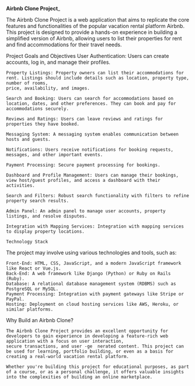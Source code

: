 ____________________Airbnb Clone Project_____________________

 The Airbnb Clone Project is a web application that aims to replicate the core features and functionalities of the popular vacation rental platform Airbnb.
  This project is designed to provide a hands-on experience in building a simplified version of Airbnb,
   allowing users to list their properties for rent and find accommodations for their travel needs.




Project Goals and Objectives
    User Authentication: Users can create accounts, log in, and manage their profiles.

    Property Listings: Property owners can list their accommodations for rent. Listings should include details such as location, property type, number of rooms,
    price, availability, and images.

    Search and Booking: Users can search for accommodations based on location, dates, and other preferences. They can book and pay for accommodations securely.

    Reviews and Ratings: Users can leave reviews and ratings for properties they have booked.

    Messaging System: A messaging system enables communication between hosts and guests.

    Notifications: Users receive notifications for booking requests, messages, and other important events.

    Payment Processing: Secure payment processing for bookings.

    Dashboard and Profile Management: Users can manage their bookings, view host/guest profiles, and access a dashboard with their activities.

    Search and Filters: Robust search functionality with filters to refine property search results.

    Admin Panel: An admin panel to manage user accounts, property listings, and resolve disputes.

    Integration with Mapping Services: Integration with mapping services to display property locations.

    Technology Stack


The project may involve using various technologies and tools, such as:

    Front-End: HTML, CSS, JavaScript, and a modern JavaScript framework like React or Vue.js.
    Back-End: A web framework like Django (Python) or Ruby on Rails (Ruby).
    Database: A relational database management system (RDBMS) such as PostgreSQL or MySQL.
    Payment Processing: Integration with payment gateways like Stripe or PayPal.
    Hosting: Deployment on cloud hosting services like AWS, Heroku, or similar platforms.


Why Build an Airbnb Clone?

    The Airbnb Clone Project provides an excellent opportunity for developers to gain experience in developing a feature-rich web application with a focus on user interaction,
    secure transactions, and user -ge  nerated content. This project can be used for learning, portfolio building, or even as a basis for creating a real-world vacation rental platform.

    Whether you're building this project for educational purposes, as part of a course, or as a personal challenge, it offers valuable insights into the complexities of building an online marketplace.
